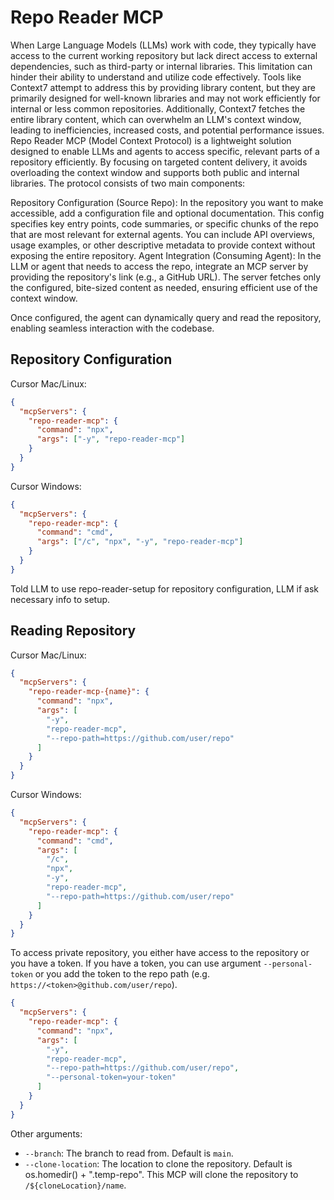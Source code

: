 # Repo Reader MCP

When Large Language Models (LLMs) work with code, they typically have access to the current working repository but lack direct access to external dependencies, such as third-party or internal libraries. This limitation can hinder their ability to understand and utilize code effectively.
Tools like Context7 attempt to address this by providing library content, but they are primarily designed for well-known libraries and may not work efficiently for internal or less common repositories. Additionally, Context7 fetches the entire library content, which can overwhelm an LLM's context window, leading to inefficiencies, increased costs, and potential performance issues.
Repo Reader MCP (Model Context Protocol) is a lightweight solution designed to enable LLMs and agents to access specific, relevant parts of a repository efficiently. By focusing on targeted content delivery, it avoids overloading the context window and supports both public and internal libraries. The protocol consists of two main components:

Repository Configuration (Source Repo):
In the repository you want to make accessible, add a configuration file and optional documentation. This config specifies key entry points, code summaries, or specific chunks of the repo that are most relevant for external agents. You can include API overviews, usage examples, or other descriptive metadata to provide context without exposing the entire repository.
Agent Integration (Consuming Agent):
In the LLM or agent that needs to access the repo, integrate an MCP server by providing the repository's link (e.g., a GitHub URL). The server fetches only the configured, bite-sized content as needed, ensuring efficient use of the context window.

Once configured, the agent can dynamically query and read the repository, enabling seamless interaction with the codebase.

## Repository Configuration

Cursor Mac/Linux:

```json
{
  "mcpServers": {
    "repo-reader-mcp": {
      "command": "npx",
      "args": ["-y", "repo-reader-mcp"]
    }
  }
}
```

Cursor Windows:

```json
{
  "mcpServers": {
    "repo-reader-mcp": {
      "command": "cmd",
      "args": ["/c", "npx", "-y", "repo-reader-mcp"]
    }
  }
}
```

Told LLM to use repo-reader-setup for repository configuration, LLM if ask necessary info to setup.

## Reading Repository

Cursor Mac/Linux:

```json
{
  "mcpServers": {
    "repo-reader-mcp-{name}": {
      "command": "npx",
      "args": [
        "-y",
        "repo-reader-mcp",
        "--repo-path=https://github.com/user/repo"
      ]
    }
  }
}
```

Cursor Windows:

```json
{
  "mcpServers": {
    "repo-reader-mcp": {
      "command": "cmd",
      "args": [
        "/c",
        "npx",
        "-y",
        "repo-reader-mcp",
        "--repo-path=https://github.com/user/repo"
      ]
    }
  }
}
```

To access private repository, you either have access to the repository or you have a token.
If you have a token, you can use argument `--personal-token` or you add the token to the repo path (e.g. `https://<token>@github.com/user/repo`).

```json
{
  "mcpServers": {
    "repo-reader-mcp": {
      "command": "npx",
      "args": [
        "-y",
        "repo-reader-mcp",
        "--repo-path=https://github.com/user/repo",
        "--personal-token=your-token"
      ]
    }
  }
}
```

Other arguments:

- `--branch`: The branch to read from. Default is `main`.
- `--clone-location`: The location to clone the repository. Default is os.homedir() + ".temp-repo". This MCP will clone the repository to `/${cloneLocation}/name`.
